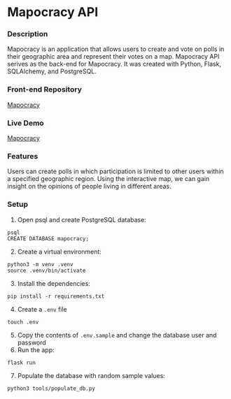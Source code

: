 # Mapocracy API

### Description

Mapocracy is an application that allows users to create and vote on polls in their geographic area and represent their votes on a map. Mapocracy API serives as the back-end for Mapocracy. It was created with Python, Flask, SQLAlchemy, and PostgreSQL.

### Front-end Repository

[Mapocracy](https://github.com/palmswill/mapogracy)

### Live Demo

[Mapocracy](https://mapocracy.herokuapp.com/)

### Features

Users can create polls in which participation is limited to other users within a specified geographic region. Using the interactive map, we can gain insight on the opinions of people living in different areas.

### Setup

1. Open psql and create PostgreSQL database:

```
psql
CREATE DATABASE mapocracy;
```

2. Create a virtual environment:

```
python3 -m venv .venv
source .venv/bin/activate
```

3. Install the dependencies:

```
pip install -r requirements.txt
```

4. Create a `.env` file

```
touch .env
```

5. Copy the contents of `.env.sample` and change the database user and password
6. Run the app:

```
flask run
```

7. Populate the database with random sample values:

```
python3 tools/populate_db.py
```
